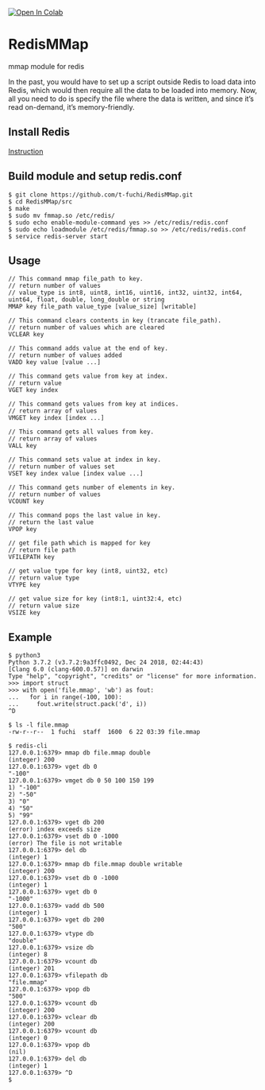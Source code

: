 <a href="https://colab.research.google.com/github/t-fuchi/RedisMMap/blob/main/RedisMMap.ipynb" target="_parent"><img src="https://colab.research.google.com/assets/colab-badge.svg" alt="Open In Colab"/></a>

# RedisMMap
mmap module for redis

In the past, you would have to set up a script outside Redis to load data into Redis, which would then require all the data to be loaded into memory. Now, all you need to do is specify the file where the data is written, and since it’s read on-demand, it’s memory-friendly. 

## Install Redis
[Instruction](https://redis.io/docs/getting-started/installation)

## Build module and setup redis.conf
```
$ git clone https://github.com/t-fuchi/RedisMMap.git
$ cd RedisMMap/src
$ make
$ sudo mv fmmap.so /etc/redis/
$ sudo echo enable-module-command yes >> /etc/redis/redis.conf
$ sudo echo loadmodule /etc/redis/fmmap.so >> /etc/redis/redis.conf
$ service redis-server start
```
## Usage
```
// This command mmap file_path to key.
// return number of values
// value_type is int8, uint8, int16, uint16, int32, uint32, int64, uint64, float, double, long_double or string
MMAP key file_path value_type [value_size] [writable]

// This command clears contents in key (trancate file_path).
// return number of values which are cleared
VCLEAR key

// This command adds value at the end of key.
// return number of values added
VADD key value [value ...]

// This command gets value from key at index.
// return value
VGET key index

// This command gets values from key at indices.
// return array of values
VMGET key index [index ...]

// This command gets all values from key.
// return array of values
VALL key

// This command sets value at index in key.
// return number of values set
VSET key index value [index value ...]

// This command gets number of elements in key.
// return number of values
VCOUNT key

// This command pops the last value in key.
// return the last value
VPOP key

// get file path which is mapped for key
// return file path
VFILEPATH key

// get value type for key (int8, uint32, etc)
// return value type
VTYPE key

// get value size for key (int8:1, uint32:4, etc)
// return value size
VSIZE key

```

## Example
```
$ python3
Python 3.7.2 (v3.7.2:9a3ffc0492, Dec 24 2018, 02:44:43) 
[Clang 6.0 (clang-600.0.57)] on darwin
Type "help", "copyright", "credits" or "license" for more information.
>>> import struct
>>> with open('file.mmap', 'wb') as fout:
...   for i in range(-100, 100):
...     fout.write(struct.pack('d', i))
^D

$ ls -l file.mmap 
-rw-r--r--  1 fuchi  staff  1600  6 22 03:39 file.mmap

$ redis-cli
127.0.0.1:6379> mmap db file.mmap double
(integer) 200
127.0.0.1:6379> vget db 0
"-100"
127.0.0.1:6379> vmget db 0 50 100 150 199
1) "-100"
2) "-50"
3) "0"
4) "50"
5) "99"
127.0.0.1:6379> vget db 200
(error) index exceeds size
127.0.0.1:6379> vset db 0 -1000
(error) The file is not writable
127.0.0.1:6379> del db
(integer) 1
127.0.0.1:6379> mmap db file.mmap double writable
(integer) 200
127.0.0.1:6379> vset db 0 -1000
(integer) 1
127.0.0.1:6379> vget db 0
"-1000"
127.0.0.1:6379> vadd db 500
(integer) 1
127.0.0.1:6379> vget db 200
"500"
127.0.0.1:6379> vtype db
"double"
127.0.0.1:6379> vsize db
(integer) 8
127.0.0.1:6379> vcount db
(integer) 201
127.0.0.1:6379> vfilepath db
"file.mmap"
127.0.0.1:6379> vpop db
"500"
127.0.0.1:6379> vcount db
(integer) 200
127.0.0.1:6379> vclear db
(integer) 200
127.0.0.1:6379> vcount db
(integer) 0
127.0.0.1:6379> vpop db
(nil)
127.0.0.1:6379> del db
(integer) 1
127.0.0.1:6379> ^D
$
```
